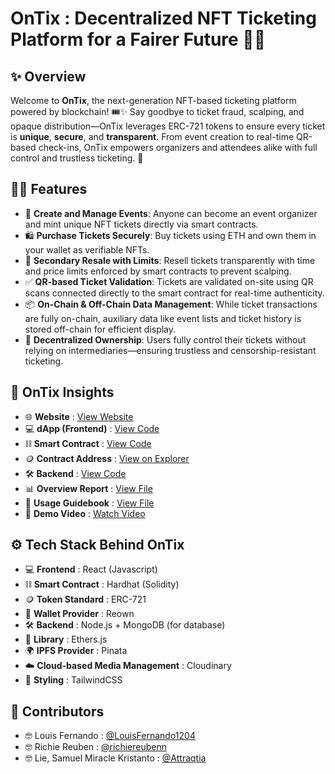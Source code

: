 # OnTix : Decentralized NFT Ticketing Platform for a Fairer Future 🎫🔗

## ✨ Overview
Welcome to **OnTix**, the next-generation NFT-based ticketing platform powered by blockchain! 🎟️✨ Say goodbye to ticket fraud, scalping, and opaque distribution—OnTix leverages ERC-721 tokens to ensure every ticket is **unique**, **secure**, and **transparent**. From event creation to real-time QR-based check-ins, OnTix empowers organizers and attendees alike with full control and trustless ticketing. 🚀

## 🧑‍💼 Features
* 🎫 **Create and Manage Events**: Anyone can become an event organizer and mint unique NFT tickets directly via smart contracts.
* 🛍️ **Purchase Tickets Securely**: Buy tickets using ETH and own them in your wallet as verifiable NFTs.
* 🔁 **Secondary Resale with Limits**: Resell tickets transparently with time and price limits enforced by smart contracts to prevent scalping.
* ✅ **QR-based Ticket Validation**: Tickets are validated on-site using QR scans connected directly to the smart contract for real-time authenticity.
* 📦 **On-Chain & Off-Chain Data Management**: While ticket transactions are fully on-chain, auxiliary data like event lists and ticket history is stored off-chain for efficient display.
* 🔐 **Decentralized Ownership**: Users fully control their tickets without relying on intermediaries—ensuring trustless and censorship-resistant ticketing.

## 🚀 OnTix Insights
- 🌐 **Website** : [View Website](https://ontix-dapp.vercel.app)
- 💻 **dApp (Frontend)** : [View Code](https://github.com/LouisFernando1204/ontix-dapp)
- ⛓️ **Smart Contract** : [View Code](https://github.com/LouisFernando1204/ontix-smartcontract)
- 🪙 **Contract Address** : [View on Explorer](https://sepolia-optimism.etherscan.io/address/0x9eecA71FD691985F3cb5a326E8a86dA56c82Ab83)
- 🛠️ **Backend** : [View Code](https://github.com/richiereubenn/OnTix-backend)
- 📊 **Overview Report** : [View File](https://docs.google.com/document/d/1s3NPz4nWYaGZue2N1y0R2QV1JdKo81D2/edit?usp=sharing&ouid=112308837250771571526&rtpof=true&sd=true)
- 📖 **Usage Guidebook** : [View File](https://drive.google.com/file/d/14ZZ-Z_JwJsKX_qkUQkMosdQRvGVHZorN/view?usp=sharing)
- 🎥 **Demo Video** : [Watch Video](https://youtu.be/6wl0YcwWgVE)

## ⚙️ Tech Stack Behind OnTix
- 💻 **Frontend** : React (Javascript)  
- ⛓️ **Smart Contract** : Hardhat (Solidity)  
- 🪙 **Token Standard** : ERC-721
- 💼 **Wallet Provider** : Reown
- 🛠️ **Backend** : Node.js + MongoDB (for database)
- 🔗 **Library** : Ethers.js  
- 🌍 **IPFS Provider** : Pinata  
- ☁️ **Cloud-based Media Management** : Cloudinary
- 🎨 **Styling** : TailwindCSS 

## 🤝 Contributors
- 🤓 Louis Fernando : [@LouisFernando1204](https://github.com/LouisFernando1204)
- 🤓 Richie Reuben : [@richiereubenn](https://github.com/richiereubenn) 
- 🤓 Lie, Samuel Miracle Kristanto : [@Attraqtia](https://github.com/Attraqtia)
